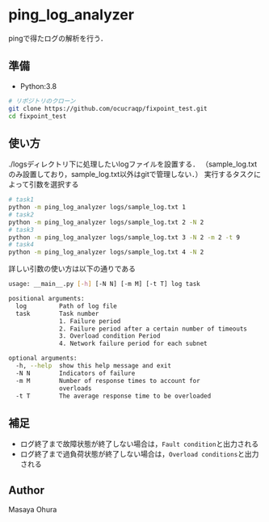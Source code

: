 # ping_log_analyzer

pingで得たログの解析を行う．

## 準備

- Python:3.8

```bash
# リポジトリのクローン
git clone https://github.com/ocucraqp/fixpoint_test.git
cd fixpoint_test
```

## 使い方

./logsディレクトリ下に処理したいlogファイルを設置する．
（sample_log.txtのみ設置しており，sample_log.txt以外はgitで管理しない．）
実行するタスクによって引数を選択する

```bash
# task1
python -m ping_log_analyzer logs/sample_log.txt 1
# task2
python -m ping_log_analyzer logs/sample_log.txt 2 -N 2
# task3
python -m ping_log_analyzer logs/sample_log.txt 3 -N 2 -m 2 -t 9
# task4
python -m ping_log_analyzer logs/sample_log.txt 4 -N 2
```

詳しい引数の使い方は以下の通りである
```bash
usage: __main__.py [-h] [-N N] [-m M] [-t T] log task

positional arguments:
  log         Path of log file
  task        Task number
              1. Failure period
              2. Failure period after a certain number of timeouts
              3. Overload condition Period
              4. Network failure period for each subnet

optional arguments:
  -h, --help  show this help message and exit
  -N N        Indicators of failure
  -m M        Number of response times to account for
              overloads
  -t T        The average response time to be overloaded
```

## 補足

- ログ終了まで故障状態が終了しない場合は，`Fault condition`と出力される
- ログ終了まで過負荷状態が終了しない場合は，`Overload conditions`と出力される

## Author

Masaya Ohura